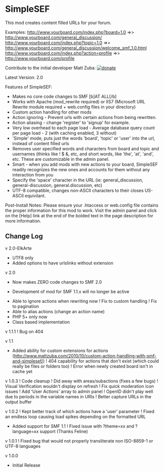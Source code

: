 # SimpleSEF #

This mod creates content filled URLs for your forum.

Examples:
http://www.yourboard.com/index.php?board=1.0 =>> http://www.yourboard.com/general_discussion/
http://www.yourboard.com/index.php?topic=1.0 =>> http://www.yourboard.com/general_discussion/welcome_smf_1.0.html
http://www.yourboard.com/index.php?action=profile =>> http://www.yourboard.com/profile

Contribute to the initial developer Matt Zuba:
[ ![donate](https://www.paypal.com/en_US/i/btn/btn_donate_LG.gif)](https://www.paypal.com/cgi-bin/webscr?cmd=_s-xclick&hosted_button_id=3751784)

Latest Version: 2.0

Features of SimpleSEF:
 - Makes no core code changes to SMF [b]AT ALL[/b]
 - Works with Apache (mod_rewrite required) or IIS7 (Microsoft URL Rewrite module required + web.config files in your directory)
 - Custom action handling for other mods
 - Action ignoring - Prevent urls with certain actions from being rewritten.
 - Action aliasing - change 'register' to 'signup' for example.
 - Very low overhead to each page load - Average database query count per page load - 2 (with caching enabled, 3 without)
 - 'Simple' mode, puts just the words 'board', 'topic' or 'user' into the url, instead of content filled urls
 - Removes user specified words and characters from board and topic and usernames (thinks like ! $ &, etc, and short words, like 'the', 'at', 'and', etc.  These are customizable in the admin panel.
 - Smart - when you add mods with new actions to your board, SimpleSEF readily recognizes the new ones and accounts for them without any interaction from you
 - Specify the 'space' character in the URL (ie: general_discussion, general-discussion, general.discussion, etc)
 - UTF-8 compatible, changes non-ASCII characters to their closes US-ASCII equivilant.

Post-Install Notes:
Please ensure your .htaccess or web.config file contains the proper information for this mod to work.  Visit the admin panel and click on the [Help] link at the end of the bolded text in the page description for more information.

Change Log
-------------
v 2.0-ElkArte
+ UTF8 only
+ Added options to have urlslinks without extension

v 2.0
+ Now makes ZERO code changes to SMF 2.0
- Development of mod for SMF 1.1.x will no longer be active
+ Able to ignore actions when rewriting now
! Fix to custom handling
! Fix to pagination
+ Able to alias actions (change an action name)
+ PHP 5+ only now
+ Class based implementation

v 1.1.1
! Bug on 404

v 1.1
+ Added ability for custom extensions for actions (http://www.mattzuba.com/2010/10/custom-action-handling-with-smf-and-simplesef/)
! 404 capability for actions that don't exist (which could really be files or folders too)
! Error when newly created board isn't in cache yet

v 1.0.3
! Code cleanup
! Did away with areas/subactions (fixes a few bugs)
! Visual Verification wouldn't display on refresh
! Fix quick moderation icon issues
! Add 'User Actions' array to admin panel
! OpenID didn't play well due to periods in the variable names in URIs
! Better capture URLs in the output buffer

v 1.0.2
! Kept better track of which actions have a 'user' parameter
! Fixed an endless loop causing load spikes depending on the formatted URL
+ Added support for SMF 1.1
! Fixed issue with ?theme=xx and ?language=xx support (Thanks Feline)

v 1.0.1
! Fixed bug that would not properly transliterate non ISO-8859-1 or UTF-8 languages

v 1.0.0
+ Initial Release
